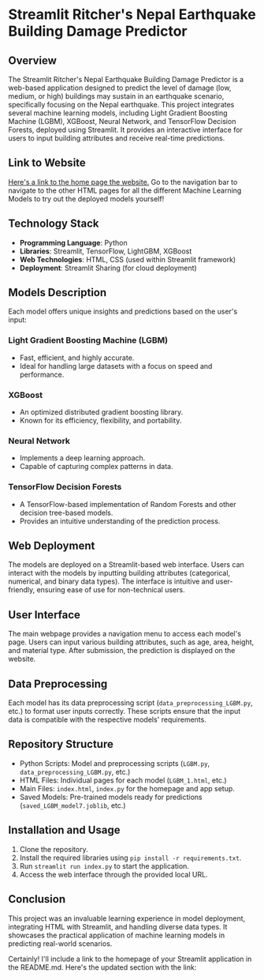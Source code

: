 # Streamlit Ritcher's Nepal Earthquake Building Damage Predictor

## Overview
The Streamlit Ritcher's Nepal Earthquake Building Damage Predictor is a web-based application designed to predict the level of damage (low, medium, or high) buildings may sustain in an earthquake scenario, specifically focusing on the Nepal earthquake. This project integrates several machine learning models, including Light Gradient Boosting Machine (LGBM), XGBoost, Neural Network, and TensorFlow Decision Forests, deployed using Streamlit. It provides an interactive interface for users to input building attributes and receive real-time predictions.

## Link to Website
 [Here's a link to the home page the website.](https://michael-ye-ritchers-earthquake-predictor-home.streamlit.app/) Go to the navigation bar to navigate to the other HTML pages for all the different Machine Learning Models to try out the deployed models yourself!

## Technology Stack
- **Programming Language**: Python
- **Libraries**: Streamlit, TensorFlow, LightGBM, XGBoost
- **Web Technologies**: HTML, CSS (used within Streamlit framework)
- **Deployment**: Streamlit Sharing (for cloud deployment)

## Models Description
Each model offers unique insights and predictions based on the user's input:

### Light Gradient Boosting Machine (LGBM)
- Fast, efficient, and highly accurate.
- Ideal for handling large datasets with a focus on speed and performance.

### XGBoost
- An optimized distributed gradient boosting library.
- Known for its efficiency, flexibility, and portability.

### Neural Network
- Implements a deep learning approach.
- Capable of capturing complex patterns in data.

### TensorFlow Decision Forests
- A TensorFlow-based implementation of Random Forests and other decision tree-based models.
- Provides an intuitive understanding of the prediction process.

## Web Deployment
The models are deployed on a Streamlit-based web interface. Users can interact with the models by inputting building attributes (categorical, numerical, and binary data types). The interface is intuitive and user-friendly, ensuring ease of use for non-technical users.

## User Interface
The main webpage provides a navigation menu to access each model's page. Users can input various building attributes, such as age, area, height, and material type. After submission, the prediction is displayed on the website.

## Data Preprocessing
Each model has its data preprocessing script (`data_preprocessing_LGBM.py`, etc.) to format user inputs correctly. These scripts ensure that the input data is compatible with the respective models' requirements.

## Repository Structure
- Python Scripts: Model and preprocessing scripts (`LGBM.py`, `data_preprocessing_LGBM.py`, etc.)
- HTML Files: Individual pages for each model (`LGBM_1.html`, etc.)
- Main Files: `index.html`, `index.py` for the homepage and app setup.
- Saved Models: Pre-trained models ready for predictions (`saved_LGBM_model7.joblib`, etc.)

## Installation and Usage
1. Clone the repository.
2. Install the required libraries using `pip install -r requirements.txt`.
3. Run `streamlit run index.py` to start the application.
4. Access the web interface through the provided local URL.

## Conclusion
This project was an invaluable learning experience in model deployment, integrating HTML with Streamlit, and handling diverse data types. It showcases the practical application of machine learning models in predicting real-world scenarios.


Certainly! I'll include a link to the homepage of your Streamlit application in the README.md. Here's the updated section with the link:


